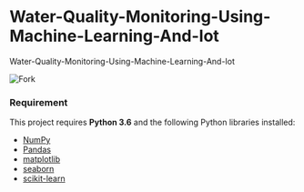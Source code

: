 # Water-Quality-Monitoring-Using-Machine-Learning-And-Iot
Water-Quality-Monitoring-Using-Machine-Learning-And-Iot

![Fork](https://media.giphy.com/media/h6x0ROdzJy4TKyUu1b/giphy-downsized-large.gif?cid=790b76112fae8a6f01617e97b4aa0922fb883cf2bbe3ce69&rid=giphy-downsized-large.gif&ct=g)



### Requirement

This project requires **Python 3.6** and the following Python libraries installed:

- [NumPy](http://www.numpy.org/)
- [Pandas](http://pandas.pydata.org)
- [matplotlib](http://matplotlib.org/)
- [seaborn](https://seaborn.pydata.org/installing.html)
- [scikit-learn](http://scikit-learn.org/stable/)

